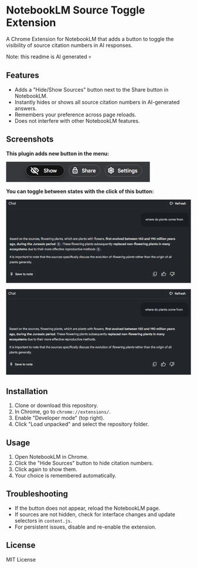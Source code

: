 # NotebookLM Source Toggle Extension

A Chrome Extension for NotebookLM that adds a button to toggle the visibility of source citation numbers in AI responses.

Note: this readme is AI generated 💀

## Features

- Adds a "Hide/Show Sources" button next to the Share button in NotebookLM.
- Instantly hides or shows all source citation numbers in AI-generated answers.
- Remembers your preference across page reloads.
- Does not interfere with other NotebookLM features.

## Screenshots

**This plugin adds new button in the menu:**

![Toggle Button](readme/newly-added-button.png)

**You can toggle between states with the click of this button:**

![Before Toggle](readme/source-hidden-disabled.png)

![After Toggle](readme/source-hidden-enabled.png)

## Installation

1. Clone or download this repository.
2. In Chrome, go to `chrome://extensions/`.
3. Enable "Developer mode" (top right).
4. Click "Load unpacked" and select the repository folder.

## Usage

1. Open NotebookLM in Chrome.
2. Click the "Hide Sources" button to hide citation numbers.
3. Click again to show them.
4. Your choice is remembered automatically.

## Troubleshooting

- If the button does not appear, reload the NotebookLM page.
- If sources are not hidden, check for interface changes and update selectors in `content.js`.
- For persistent issues, disable and re-enable the extension.

## License

MIT License
